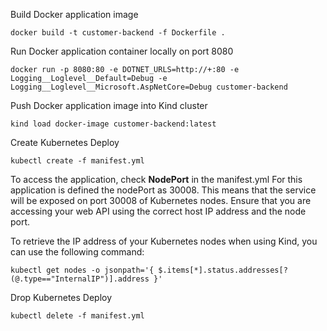 
Build Docker application image

```
docker build -t customer-backend -f Dockerfile .
```

Run Docker application container locally on port 8080

```
docker run -p 8080:80 -e DOTNET_URLS=http://+:80 -e Logging__Loglevel__Default=Debug -e Logging__Loglevel__Microsoft.AspNetCore=Debug customer-backend
```

Push Docker application image into Kind cluster
```
kind load docker-image customer-backend:latest
```


Create Kubernetes Deploy
```
kubectl create -f manifest.yml
```

To access the application, check <b>NodePort</b> in the manifest.yml
For this application is defined the nodePort as 30008. This means that the service will be exposed on port 30008 of Kubernetes nodes. 
Ensure that you are accessing your web API using the correct host IP address and the node port.

To retrieve the IP address of your Kubernetes nodes when using Kind, you can use the following command:
```
kubectl get nodes -o jsonpath='{ $.items[*].status.addresses[?(@.type=="InternalIP")].address }'
```

Drop Kubernetes Deploy
```
kubectl delete -f manifest.yml
```